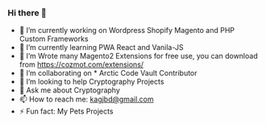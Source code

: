 ### Hi there 👋

<!--
**kabeersdev/kabeersdev** is a ✨ _special_ ✨ repository because its `README.md` (this file) appears on your GitHub profile.

Here are some ideas to get you started:

- 🔭 I’m currently working on ...
- 🌱 I’m currently learning ...
- 👯 I’m looking to collaborate on ...
- 🤔 I’m looking for help with ...
- 💬 Ask me about ...
- 📫 How to reach me: ...
- 😄 Pronouns: ...
- ⚡ Fun fact: ...
-->

<!--
*zaheercena/zaheercena* is a ✨ special ✨ repository because its README.md (this file) appears on your GitHub profile.

Here are some ideas to get you started:
-->
- 🔭 I’m currently working on Wordpress Shopify Magento and PHP Custom Frameworks
- 🌱 I’m currently learning PWA React and Vanila-JS
- 🌱 I’m Wrote many Magento2 Extensions for free use, you can download from https://cozmot.com/extensions/
- 👯 I’m collaborating on * Arctic Code Vault Contributor
- 🤔 I’m looking to help Cryptography Projects
- 💬 Ask me about Cryptography
- 📫 How to reach me: kagjbd@gmail.com
- ⚡ Fun fact: My Pets Projects
<!-- <img src="https://cdn.shopify.com/s/files/1/0506/7780/9323/files/Cozmot_Inc_Trifold_Brochure-2.jpg?v=1612249574" alt="Cozmot.com" id="brochure" data-height-percentage="54" data-actual-width="1628" data-actual-height="1063">
<img src="https://cdn.shopify.com/s/files/1/0506/7780/9323/files/Cozmot_Inc_Trifold_Brochure-1.jpg?v=1612292082" alt="Cozmot.com" id="brochure" data-height-percentage="54" data-actual-width="1628" data-actual-height="1063"> -->
